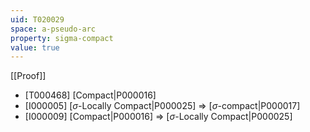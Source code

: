 ```yaml
---
uid: T020029
space: a-pseudo-arc
property: sigma-compact
value: true
---
```

[[Proof]]

* [T000468] [Compact|P000016]
* [I000005] [$\sigma$-Locally Compact|P000025] => [$\sigma$-compact|P000017]
* [I000009] [Compact|P000016] => [$\sigma$-Locally Compact|P000025]

